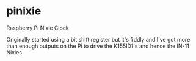 # pinixie
Raspberry Pi Nixie Clock

Originally started using a bit shift register but it's fiddly and I've got more than enough outputs on the Pi to drive the K155ID1's and hence the IN-11 Nixies
